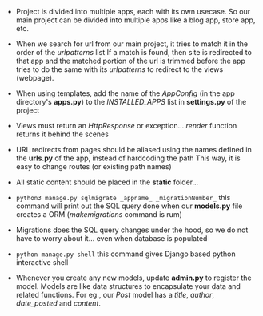 - Project is divided into multiple apps, each with its own usecase.
  So our main project can be divided into multiple apps like a blog
  app, store app, etc.

- When we search for url from our main project, it tries to match it
  in the order of the _urlpatterns_ list
  If a match is found, then site is redirected to that app and the
  matched portion of the url is trimmed before the app tries to do
  the same with its _urlpatterns_ to redirect to the views (webpage).

- When using templates, add the name of the _AppConfig_ (in the
  app directory's **apps.py**) to the _INSTALLED_APPS_ list
  in **settings.py** of the project

- Views must return an _HttpResponse_ or exception...
  _render_ function returns it behind the scenes

- URL redirects from pages should be aliased using the names defined
  in the **urls.py** of the app, instead of hardcoding the path
  This way, it is easy to change routes (or existing path names)

- All static content should be placed in the
  **static** folder...

- `python3 manage.py sqlmigrate _appname_ _migrationNumber_`
  this command will print out the SQL query done when our **models.py**
  file creates a ORM (_makemigrations_ command is rum)

- Migrations does the SQL query changes under the hood, so we do not
  have to worry about it... even when database is populated

- `python manage.py shell`
  this command gives Django based python interactive shell

- Whenever you create any new models, update **admin.py** to register
  the model. Models are like data structures to encapsulate your data
  and related functions. For eg., our _Post_ model has a _title_, _author_, _date_posted_ and _content_.
